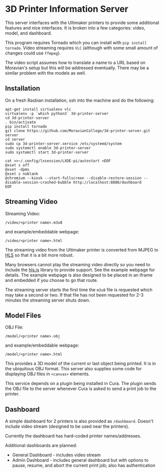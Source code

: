 3D Printer Information Server
=============================

This server interfaces with the Ultimaker printers to provide some additional features and nice interfaces. It is broken into a few categories: video, model, and dashboard.

This program requires Tornado which you can install with `pip install tornado`. Video streaming requires `VLC` (although with some small amount of changes could use `ffmpeg`).

The video script assumes how to translate a name to a URL based on Moravian's setup but this will be addressed eventually. There may be a similar problem with the models as well.


Installation
------------

On a fresh Rasbian installation, ssh into the machine and do the following:

```
apt-get install virtualenv vlc
virtualenv -p `which python3` 3d-printer-server
cd 3d-printer-server
. bin/activate
pip install tornado
git clone https://github.com/MoravianCollege/3d-printer-server.git server
cd server
sudo cp 3d-printer-server.service /etc/systemd/system
sudo systemctl enable 3d-printer-server
sudo systemctl start 3d-printer-server

cat >>~/.config/lxsession/LXDE-pi/autostart <EOF
@xset s off
@xset -dpms
@xset s noblank
@chromium --kiosk --start-fullscreen --disable-restore-session --disable-session-crashed-bubble http://localhost:8888/dashboard
EOF
```


Streaming Video
---------------

Streaming Video:

```
/video/<printer name>.m3u8
```

and example/embeddable webpage:

```
/video/<printer name>.html
```

The streaming video from the Ultimaker printer is converted from MJPEG to [HLS](https://en.wikipedia.org/wiki/HTTP_Live_Streaming) so that it is a bit more robust.

Many browsers cannot play the streaming video directly so you need to include the [hls.js](https://github.com/video-dev/hls.js/) library to provide support. See the example webpage for details. The example webpage is also designed to be placed in an iframe and embedded if you choose to go that route.

The streaming server starts the first time the `m3u8` file is requested which may take a second or two. If that file has not been requested for 2-3 minutes the streaming server shuts down.

Model Files
-----------

OBJ File:

```
/model/<printer name>.obj
```

and example/embeddable webpage:

```
/model/<printer name>.html
```

This provides a 3D model of the current or last object being printed. It is in the ubiquitous OBJ format. This server also supplies some code for displaying OBJ files in `<canvas>` elements.

This service depends on a plugin being installed in Cura. The plugin sends the OBJ file to the server whenever Cura is asked to send a print job to the printer.

Dashboard
---------
A simple dashboard for 2 printers is also provided as `/dashboard`. Doesn't include video stream (designed to be used near the printers).

Currently the dashboard has hard-coded printer names/addresses.

Additional dashboards are planned:
* General Dashboard - includes video stream
* Admin Dashboard - includes general dashboard but with options to pause, resume, and abort the current print job; also has authentication
